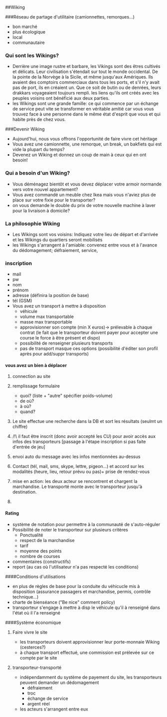 ##Wiking


###Réseau de partage d'utilitaire (camionnettes, remorques…)
* bon marché
* plus écologique
* local
* communautaire

### Qui sont les Wikings?
* Derrière une image rustre et barbare, les Vikings sont des êtres cultivés et délicats. Leur civilisation s'étendait sur tout le monde occidental. De la pointe de la Norvège à la Sicile, et même jusqu'aux Amériques. Ils avaient des comptoirs commerciaux dans tous les ports, et s'il n'y avait pas de port, ils en créaient un. Que ce soit de butin ou de denrées, leurs drakkars voyageaient toujours rempli. les liens qu'ils ont créés avec les peuples voisins ont bénéficié aux deux parties.
* les Wikings sont une grande famille: ce qui commence par un échange de service peut vite se transformer en véritable amitié car vous vous trouvez face à une personne dans le même état d'esprit que vous et qui habite près de chez vous.

###Devenir Wiking
* Aujourd'hui, nous vous offrons l'opportunité de faire vivre cet héritage
* Vous avez une camionnette, une remorque, un break, un bakfiets qui est vide la plupart du temps?
* Devenez un Wiking et donnez un coup de main à ceux qui en ont besoin!

### Qui a besoin d'un Wiking?
* Vous déménagez bientôt et vous devez déplacer votre armoir normande vers votre nouvel appartement?
* Vous avez commandé un meuble chez Ikea mais vous n'aviez plus de place sur votre fixie pour le transporter?
* on vous demande le double du prix de votre nouvelle machine à laver pour la livraison à domicile?

### La philosophie Wiking
* Les Wikings sont vos voisins: Indiquez votre lieu de départ et d'arrivée et les Wikings du quartiers seront mobilisés
* les Wikings s'arrangent à l'amiable: convenez entre vous et à l'avance du dédomagement; défraiement, service, 

### inscription

* mail
* pw
* nom
* prénom
* adresse (définira la position de base)
* tél (GSM)
* Vous avez un transport à mettre à disposition
	* véhicule
	* volume max transportable
	* masse max transportable
	* approvisionner son compte (min X euros)-> prélevable à chaque contrat (le fait que le transporteur doivent payer pour accepter une course le force à être présent et dispo)
	* possibilité de renseigner plusieurs transports
	* pas de transport masque ces options (possibilité d'éditer son profil après pour add/suppr transports)



#### vous avez un bien à déplacer

1. connection au site

2. remplissage formulaire
	* quoi? (liste + "autre" spécifier poids-volume)
	* de où?
	* à où?
	* quand?

3. Le site effectue une recherche dans la DB et sort les résultats (seulmt un chiffre)

4. /!\ il faut être inscrit (donc avoir accepté les CU) pour avoir accès aux infos des transporteurs [passage à l'étape inscription si pas faite d'entrée de jeu]

5. envoi auto du message avec les infos mentionnées au-dessus

6. Contact (tél, mail, sms, skype, lettre, pigeon…) et accord sur les modalités (heure, lieu, retour prévu ou pas)+ prise de rendez-vous

7. mise en action: les deux acteur se rencontrent et chargent la marchandise. Le transporté monte avec le transporteur jusqu'à destination.

8. 


#### Rating
* système de notation pour permettre à la communauté de s'auto-réguler
* Possibilité de noter le transporteur sur plusieurs critères
	* Ponctualité
	* respect de la marchandise
	* tarif
	* moyenne des points
	* nombre de courses
* commentaires (constructifs)
* report (au cas où l'utilisateur n'a pas respecté les conditions)





####Conditions d'utilisations
* en plus de règles de base pour la conduite du véhicucle mis à disposition (assurance passagers et marchandise, permis, contrôle technique…)
* charte de bienséance ("Be nice" comment policy)
* transporteur s'engage à mettre à disp le véhicule qu'il à renseigné dans l'état où il l'a renseigné

####Système économique 
1. Faire vivre le site
	* les transporteurs doivent approvisionner leur porte-monnaie Wiking (cesterces?)
	* à chaque transport effectué, une commission est prélevée sur ce compte par le site

2. transporteur-transporté
	* indépendamment du système de payement du site, les transporteurs peuvent demander un dédomagement
		* défraiement
		* troc
		* échange de service
		* argent réel
	* les acteurs s'arrangent entre eux





